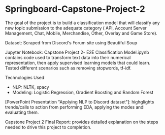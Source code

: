 # Springboard-Capstone-Project-2

The goal of the project is to build a classification model that will classify any new topic submission to the adequate category ( API, Account Server Management, Chat, Mobile, Merchandise, Other, Overlay and Game Store). 

Dataset: Scraped from Discord's Forum site using Beautiful Soup

Jupyter Notebook: Capstone Project 2- E2E Classification Model.ipynb contains code used to transform text data into their numerical representation, then apply supervised learning models that could learn. Tested different scenarios such as removing stopwords, tf-idf. 

Technologies Used
* NLP: NLTK, spacy 
* Modeling: Logistic Regression, Gradient Boosting and Random Forest

[PowerPoint Presentation "Applying NLP to Discord dataset"]: highglights trends/calls to action from performing EDA, applying the modes and evaluating them.

Capstone Project 2 Final Report: provides detailed explanation on the steps needed to drive this project to completion.
